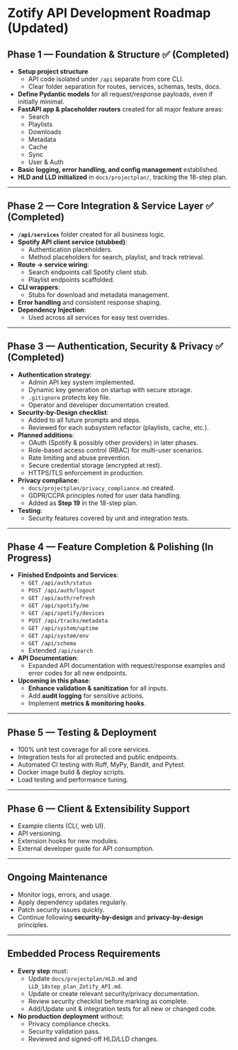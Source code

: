 # Zotify API Development Roadmap (Updated)

## Phase 1 — Foundation & Structure ✅ (Completed)

- **Setup project structure**
  - API code isolated under `/api` separate from core CLI.
  - Clear folder separation for routes, services, schemas, tests, docs.
- **Define Pydantic models** for all request/response payloads, even if initially minimal.
- **FastAPI app & placeholder routers** created for all major feature areas:
  - Search
  - Playlists
  - Downloads
  - Metadata
  - Cache
  - Sync
  - User & Auth
- **Basic logging, error handling, and config management** established.
- **HLD and LLD initialized** in `docs/projectplan/`, tracking the 18-step plan.

---

## Phase 2 — Core Integration & Service Layer ✅ (Completed)

- **`/api/services`** folder created for all business logic.
- **Spotify API client service (stubbed)**:
  - Authentication placeholders.
  - Method placeholders for search, playlist, and track retrieval.
- **Route → service wiring**:
  - Search endpoints call Spotify client stub.
  - Playlist endpoints scaffolded.
- **CLI wrappers**:
  - Stubs for download and metadata management.
- **Error handling** and consistent response shaping.
- **Dependency Injection**:
  - Used across all services for easy test overrides.

---

## Phase 3 — Authentication, Security & Privacy ✅ (Completed)

- **Authentication strategy**:
  - Admin API key system implemented.
  - Dynamic key generation on startup with secure storage.
  - `.gitignore` protects key file.
  - Operator and developer documentation created.
- **Security-by-Design checklist**:
  - Added to all future prompts and steps.
  - Reviewed for each subsystem refactor (playlists, cache, etc.).
- **Planned additions**:
  - OAuth (Spotify & possibly other providers) in later phases.
  - Role-based access control (RBAC) for multi-user scenarios.
  - Rate limiting and abuse prevention.
  - Secure credential storage (encrypted at rest).
  - HTTPS/TLS enforcement in production.
- **Privacy compliance**:
  - `docs/projectplan/privacy_compliance.md` created.
  - GDPR/CCPA principles noted for user data handling.
  - Added as **Step 19** in the 18-step plan.
- **Testing**:
  - Security features covered by unit and integration tests.

---

## Phase 4 — Feature Completion & Polishing (In Progress)

- **Finished Endpoints and Services**:
  - `GET /api/auth/status`
  - `POST /api/auth/logout`
  - `GET /api/auth/refresh`
  - `GET /api/spotify/me`
  - `GET /api/spotify/devices`
  - `POST /api/tracks/metadata`
  - `GET /api/system/uptime`
  - `GET /api/system/env`
  - `GET /api/schema`
  - Extended `/api/search`
- **API Documentation**:
  - Expanded API documentation with request/response examples and error codes for all new endpoints.
- **Upcoming in this phase**:
  - **Enhance validation & sanitization** for all inputs.
  - Add **audit logging** for sensitive actions.
  - Implement **metrics & monitoring hooks**.

---

## Phase 5 — Testing & Deployment

- 100% unit test coverage for all core services.
- Integration tests for all protected and public endpoints.
- Automated CI testing with Ruff, MyPy, Bandit, and Pytest.
- Docker image build & deploy scripts.
- Load testing and performance tuning.

---

## Phase 6 — Client & Extensibility Support

- Example clients (CLI, web UI).
- API versioning.
- Extension hooks for new modules.
- External developer guide for API consumption.

---

## Ongoing Maintenance

- Monitor logs, errors, and usage.
- Apply dependency updates regularly.
- Patch security issues quickly.
- Continue following **security-by-design** and **privacy-by-design** principles.

---

## Embedded Process Requirements

- **Every step** must:
  - Update `docs/projectplan/HLD.md` and `LLD_18step_plan_Zotify_API.md`.
  - Update or create relevant security/privacy documentation.
  - Review security checklist before marking as complete.
  - Add/Update unit & integration tests for all new or changed code.
- **No production deployment** without:
  - Privacy compliance checks.
  - Security validation pass.
  - Reviewed and signed-off HLD/LLD changes.
